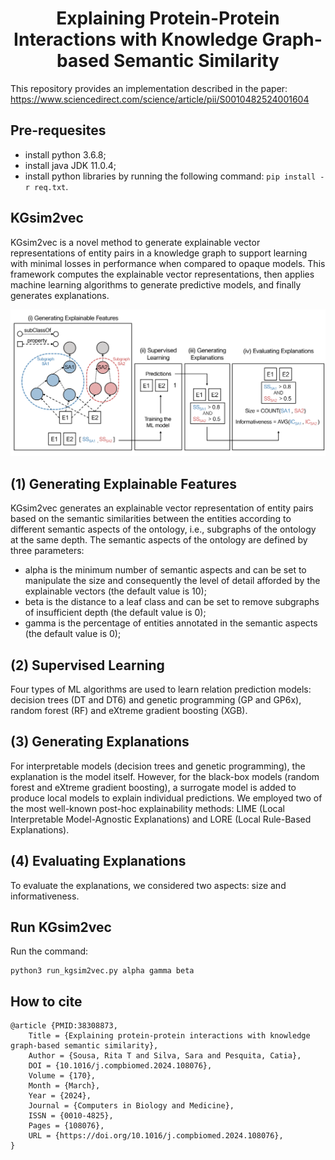 <h1 align="center"> Explaining Protein-Protein Interactions with Knowledge Graph-based Semantic Similarity </h1>

This repository provides an implementation described in the paper: https://www.sciencedirect.com/science/article/pii/S0010482524001604

## Pre-requesites
* install python 3.6.8;
* install java JDK 11.0.4;
* install python libraries by running the following command:  ```pip install -r req.txt```.

## KGsim2vec
KGsim2vec is a novel method to generate explainable vector representations of entity pairs in a knowledge graph to support learning with minimal losses in performance when compared to opaque models. 
This framework computes the explainable vector representations, then applies machine learning algorithms to generate predictive models, and finally generates explanations.

<img src="https://github.com/liseda-lab/ExplainablePPI/blob/main/Methodology.png"/>

## (1) Generating Explainable Features
KGsim2vec generates an explainable vector representation of entity pairs based on the semantic similarities between the entities according to different semantic aspects of the ontology, i.e., subgraphs of the ontology at the same depth.
The semantic aspects of the ontology are defined by three parameters:
* alpha is the minimum number of semantic aspects and can be set to manipulate the size and consequently the level of detail afforded by the explainable vectors (the default value is 10);
* beta is the distance to a leaf class and can be set to remove subgraphs of insufficient depth (the default value is 0);
* gamma is the percentage of entities annotated in the semantic aspects (the default value is 0);

## (2) Supervised Learning
Four types of ML algorithms are used to learn relation prediction models: decision trees (DT and DT6) and genetic programming (GP and GP6x), random forest (RF) and eXtreme gradient boosting (XGB).

## (3) Generating Explanations
For interpretable models (decision trees and genetic programming), the explanation is the model itself. However, for the black-box models (random forest and eXtreme gradient boosting), a surrogate model is added to produce local models to explain individual predictions. We employed two of the most well-known post-hoc explainability methods: LIME (Local Interpretable Model-Agnostic Explanations) and LORE (Local Rule-Based Explanations).

## (4) Evaluating Explanations
To evaluate the explanations, we considered two aspects: size and informativeness.

## Run KGsim2vec
Run the command:
```
python3 run_kgsim2vec.py alpha gamma beta
```

## How to cite

```
@article {PMID:38308873,
	Title = {Explaining protein-protein interactions with knowledge graph-based semantic similarity},
	Author = {Sousa, Rita T and Silva, Sara and Pesquita, Catia},
	DOI = {10.1016/j.compbiomed.2024.108076},
	Volume = {170},
	Month = {March},
	Year = {2024},
	Journal = {Computers in Biology and Medicine},
	ISSN = {0010-4825},
	Pages = {108076},
	URL = {https://doi.org/10.1016/j.compbiomed.2024.108076},
}
```
